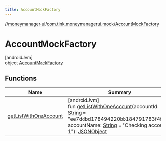 ```yaml
---
title: AccountMockFactory
---
```

//[moneymanager-ui](../../../index.html)/[com.tink.moneymanagerui.mock](../index.html)/[AccountMockFactory](index.html)



# AccountMockFactory



[androidJvm]\
object [AccountMockFactory](index.html)



## Functions


| Name | Summary |
|---|---|
| [getListWithOneAccount](get-list-with-one-account.html) | [androidJvm]<br>fun [getListWithOneAccount](get-list-with-one-account.html)(accountId: [String](https://kotlinlang.org/api/latest/jvm/stdlib/kotlin/-string/index.html) = &quot;ee7ddbd178494220bb184791783f4f63&quot;, accountName: [String](https://kotlinlang.org/api/latest/jvm/stdlib/kotlin/-string/index.html) = &quot;Checking account 1&quot;): [JSONObject](https://developer.android.com/reference/kotlin/org/json/JSONObject.html) |

